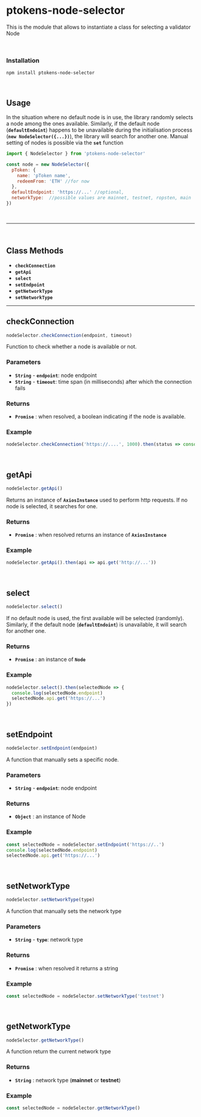 # ptokens-node-selector

This is the module that allows to instantiate a class for selecting a validator Node

&nbsp;

### Installation

```
npm install ptokens-node-selector
```

&nbsp;

## Usage
In the situation where no default node is in use, the library randomly selects a node among the ones available. Similarly, if the default node (__`defaultEndoint`__) happens to be unavailable during the initialisation process (__`new NodeSelector({...})`__), the library will search for another one. Manual setting of nodes is possible via the __`set`__ function

```js
import { NodeSelector } from 'ptokens-node-selector'

const node = new NodeSelector({
  pToken: {
    name: 'pToken name',
    redeemFrom: 'ETH' //for now
  },
  defaultEndpoint: 'https://...' //optional,
  networkType:  //possible values are mainnet, testnet, ropsten, main
})
```

&nbsp;

***

&nbsp;

## Class Methods

* __`checkConnection`__
* __`getApi`__
* __`select`__
* __`setEndpoint`__
* __`getNetworkType`__
* __`setNetworkType`__

***


## checkConnection

```js
nodeSelector.checkConnection(endpoint, timeout)
```

Function to check whether a node is available or not.

### Parameters

- __`String`__ - __`endpoint`__: node endpoint
- __`String`__ - __`timeout`__:  time span (in milliseconds) after which the connection fails

### Returns

- __`Promise`__ : when resolved, a boolean indicating if the node is available.

### Example
```js
nodeSelector.checkConnection('https://....', 1000).then(status => console.log(status))
```

&nbsp;

## getApi

```js
nodeSelector.getApi()
```

Returns an instance of __`AxiosInstance`__ used to perform http requests. If no node is selected, it searches for one.

### Returns

- __`Promise`__ : when resolved returns an instance of __`AxiosInstance`__ 

### Example
```js
nodeSelector.getApi().then(api => api.get('http://...'))
```

&nbsp;


## select

```js
nodeSelector.select()
```

If no default node is used, the first available will be selected (randomly). Similarly, if the default node (__`defaultEndoint`__) is unavailable, it will search for another one.

### Returns

- __`Promise`__ : an instance of __`Node`__

### Example
```js
nodeSelector.select().then(selectedNode => {
  console.log(selectedNode.endpoint)
  selectedNode.api.get('https://...')
})
```

&nbsp;


## setEndpoint

```js
nodeSelector.setEndpoint(endpoint)
```

A function that manually sets a specific node.

### Parameters

- __`String`__ - __`endpoint`__: node endpoint

### Returns

- __`Object`__ : an instance of Node

### Example
```js
const selectedNode = nodeSelector.setEndpoint('https://..')
console.log(selectedNode.endpoint)
selectedNode.api.get('https://...')
```

&nbsp;


## setNetworkType

```js
nodeSelector.setNetworkType(type)
```

A function that manually sets the network type

### Parameters

- __`String`__ - __`type`__: network type

### Returns

- __`Promise`__ : when resolved it returns a string

### Example
```js
const selectedNode = nodeSelector.setNetworkType('testnet')
```

&nbsp;


## getNetworkType

```js
nodeSelector.getNetworkType()
```

A function return the current network type 

### Returns

- __`String`__ : network type (__mainnet__ or __testnet__)

### Example
```js
const selectedNode = nodeSelector.getNetworkType()
```
